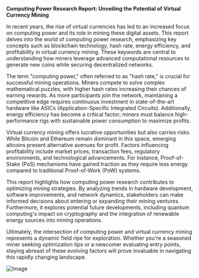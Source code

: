 **Computing Power Research Report: Unveiling the Potential of Virtual Currency Mining**

In recent years, the rise of virtual currencies has led to an increased focus on computing power and its role in mining these digital assets. This report delves into the world of computing power research, emphasizing key concepts such as blockchain technology, hash rate, energy efficiency, and profitability in virtual currency mining. These keywords are central to understanding how miners leverage advanced computational resources to generate new coins while securing decentralized networks.

The term "computing power," often referred to as "hash rate," is crucial for successful mining operations. Miners compete to solve complex mathematical puzzles, with higher hash rates increasing their chances of earning rewards. As more participants join the network, maintaining a competitive edge requires continuous investment in state-of-the-art hardware like ASICs (Application-Specific Integrated Circuits). Additionally, energy efficiency has become a critical factor; miners must balance high-performance rigs with sustainable power consumption to maximize profits.

Virtual currency mining offers lucrative opportunities but also carries risks. While Bitcoin and Ethereum remain dominant in this space, emerging altcoins present alternative avenues for profit. Factors influencing profitability include market prices, transaction fees, regulatory environments, and technological advancements. For instance, Proof-of-Stake (PoS) mechanisms have gained traction as they require less energy compared to traditional Proof-of-Work (PoW) systems.

This report highlights how computing power research contributes to optimizing mining strategies. By analyzing trends in hardware development, software improvements, and network dynamics, stakeholders can make informed decisions about entering or expanding their mining ventures. Furthermore, it explores potential future developments, including quantum computing's impact on cryptography and the integration of renewable energy sources into mining operations.

Ultimately, the intersection of computing power and virtual currency mining represents a dynamic field ripe for exploration. Whether you're a seasoned miner seeking optimization tips or a newcomer evaluating entry points, staying abreast of these evolving factors will prove invaluable in navigating this rapidly changing landscape.

![Image](https://github.com/user-attachments/assets/31692037-0104-4703-abd1-696b6a7dd41b)